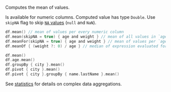 [//]: # (title: mean)

<!---IMPORT org.jetbrains.kotlinx.dataframe.samples.api.Analyze-->

Computes the mean of values.

Is available for numeric columns. Computed value has type `Double`.
Use `skipNA` flag to skip [`NA` values](nanAndNa.md#na) (`null` and `NaN`).

<!---FUN meanModes-->

```kotlin
df.mean() // mean of values per every numeric column
df.mean(skipNA = true) { age and weight } // mean of all values in `age` and `weight`, skips NA
df.meanFor(skipNA = true) { age and weight } // mean of values per `age` and `weight` separately, skips NA
df.meanOf { (weight ?: 0) / age } // median of expression evaluated for every row
```

<!---END-->

<!---FUN meanAggregations-->

```kotlin
df.mean()
df.age.mean()
df.groupBy { city }.mean()
df.pivot { city }.mean()
df.pivot { city }.groupBy { name.lastName }.mean()
```

<!---END-->

See [statistics](summaryStatistics.md#groupby-statistics) for details on complex data aggregations.
